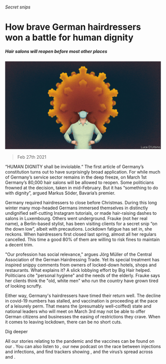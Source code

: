 ###### Secret snips

# How brave German hairdressers won a battle for human dignity 

##### Hair salons will reopen before most other places 

![image](images/20210227_EUD002_0.jpg) 

> Feb 27th 2021 


“HUMAN DIGNITY shall be inviolable.“ The first article of Germany’s constitution turns out to have surprisingly broad application. For while much of Germany’s service sector remains in the deep freeze, on March 1st Germany’s 80,000 hair salons will be allowed to reopen. Some politicians frowned at the decision, taken in mid-February. But it has “something to do with dignity”, argued Markus Söder, Bavaria’s premier.


Germany required hairdressers to close before Christmas. During this long winter many mop-headed Germans immersed themselves in distinctly undignified self-cutting Instagram tutorials, or made hair-raising dashes to salons in Luxembourg. Others went underground. Frauke (not her real name), a Berlin-based stylist, has been visiting clients for a secret snip “on the down low”, albeit with precautions. Lockdown fatigue has set in, she reckons. When hairdressers first closed last spring, almost all her regulars cancelled. This time a good 80% of them are willing to risk fines to maintain a decent trim.



"Our profession has social relevance," argues Jörg Müller of the Central Association of the German Hairdressing Trade. Yet its special treatment has inspired snippy comments from owners of locked-down hotels, shops and restaurants. What explains it? A slick lobbying effort by Big Hair helped. Politicians cite "personal hygiene" and the needs of the elderly. Frauke says her clients think the "old, white men" who run the country have grown tired of looking scruffy.


Either way, Germany's hairdressers have timed their return well. The decline in covid-19 numbers has stalled, and vaccination is proceeding at the pace of a leisurely perm. That means the (presumably well-coiffed) state and national leaders who will meet on March 3rd may not be able to offer German citizens and businesses the easing of restrictions they crave. When it comes to leaving lockdown, there can be no short cuts.


Dig deeper


All our stories relating to the pandemic and the vaccines can be found on our . You can also listen to , our new podcast on the race between injections and infections, and find trackers showing ,  and the virus’s spread across  and .

